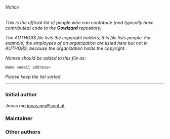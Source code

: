 ###### Notice

*This is the official list of people who can contribute (and typically have
contributed) code to the **Gowizard** repository.*

*The AUTHORS file lists the copyright holders; this file lists people. For
example, the employees of an organization are listed here but not in AUTHORS,
because the organization holds the copyright.*

*Names should be added to this file as:*

`Name <email address>`

*Please keep the list sorted.*

* * *

### Initial author

Jonas mg <jonas.mg@sent.at>

### Maintainer



### Other authors


